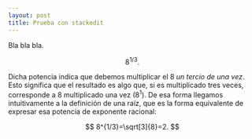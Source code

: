 ```yaml
---
layout: post
title: Prueba con stackedit
---
```


Bla bla bla.

$$
	8^{1/3}.
$$

Dicha potencia indica que debemos multiplicar el 8 *un tercio de una vez*. Esto significa que el resultado es algo que, si es multiplicado tres veces, corresponde a 8 multiplicado una vez ($8^1$). De esa forma llegamos intuitivamente a la definición de una raíz, que es la forma equivalente de expresar esa potencia de exponente racional:

$$
8^{1/3}=\sqrt[3]{8}=2.
$$